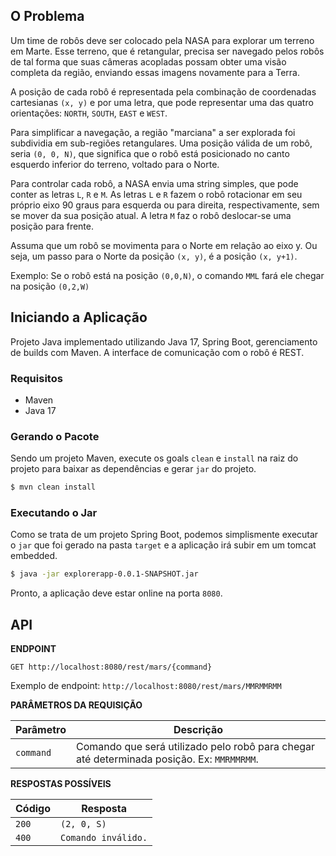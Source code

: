 ## O Problema

Um time de robôs deve ser colocado pela NASA para explorar um terreno em Marte. Esse terreno, que é retangular, precisa 
ser navegado pelos robôs de tal forma que suas câmeras acopladas possam obter uma visão completa da região, enviando 
essas imagens novamente para a Terra.

A posição de cada robô é representada pela combinação de coordenadas cartesianas `(x, y)` e por uma letra, que pode 
representar uma das quatro orientações: `NORTH`, `SOUTH`, `EAST` e `WEST`. 

Para simplificar a navegação, a região "marciana" a ser explorada foi subdividia em sub-regiões retangulares. Uma posição 
válida de um robô, seria `(0, 0, N)`, que significa que o robô está posicionado no canto esquerdo inferior do terreno, voltado para o Norte.

Para controlar cada robô, a NASA envia uma string simples, que pode conter as letras `L`, `R` e `M`. As letras `L` e `R` 
fazem o robô rotacionar em seu próprio eixo 90 graus para esquerda ou para direita, respectivamente, sem se mover 
da sua posição atual. A letra `M` faz o robô deslocar-se uma posição para frente.

Assuma que um robô se movimenta para o Norte em relação ao eixo y. Ou seja, um passo para o Norte da posição `(x, y)`, é a posição `(x, y+1)`.

Exemplo: Se o robô está na posição `(0,0,N)`, o comando `MML` fará ele chegar na posição `(0,2,W)`

## Iniciando a Aplicação

Projeto Java implementado utilizando Java 17, Spring Boot, gerenciamento de builds com Maven. A interface de comunicação com o robô é REST.

### Requisitos

* Maven
* Java 17

### Gerando o Pacote

Sendo um projeto Maven, execute os goals `clean` e `install` na raiz do projeto para baixar as dependências e gerar `jar` do projeto.

```bash
$ mvn clean install
```

### Executando o Jar

Como se trata de um projeto Spring Boot, podemos simplismente executar o `jar` que foi gerado na pasta `target` e a aplicação irá subir em um tomcat embedded.

```bash
$ java -jar explorerapp-0.0.1-SNAPSHOT.jar
```

Pronto, a aplicação deve estar online na porta `8080`.


## API

**ENDPOINT**

```
GET http://localhost:8080/rest/mars/{command}
```

Exemplo de endpoint: `http://localhost:8080/rest/mars/MMRMMRMM`

**PARÂMETROS DA REQUISIÇÃO**

Parâmetro | Descrição
------------ | -------------
`command` | Comando que será utilizado pelo robô para chegar até determinada posição. Ex: `MMRMMRMM`.

**RESPOSTAS POSSÍVEIS**

Código | Resposta
------------ | -------------
`200` | `(2, 0, S)` 
`400` | `Comando inválido.`
